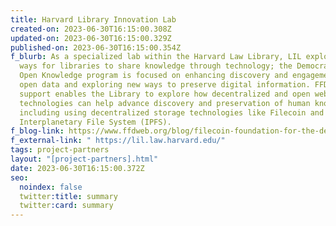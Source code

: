 ```yaml
---
title: Harvard Library Innovation Lab
created-on: 2023-06-30T16:15:00.308Z
updated-on: 2023-06-30T16:15:00.329Z
published-on: 2023-06-30T16:15:00.354Z
f_blurb: As a specialized lab within the Harvard Law Library, LIL explores new
  ways for libraries to share knowledge through technology; the Democratizing
  Open Knowledge program is focused on enhancing discovery and engagement with
  open data and exploring new ways to preserve digital information. FFDW’s
  support enables the Library to explore how decentralized and open web
  technologies can help advance discovery and preservation of human knowledge,
  including using decentralized storage technologies like Filecoin and the
  Interplanetary File System (IPFS).
f_blog-link: https://www.ffdweb.org/blog/filecoin-foundation-for-the-decentralized-web-boosts-harvard-library-innovation-lab-s-work-to-democratize-open-knowledge/
f_external-link: " https://lil.law.harvard.edu/"
tags: project-partners
layout: "[project-partners].html"
date: 2023-06-30T16:15:00.372Z
seo:
  noindex: false
  twitter:title: summary
  twitter:card: summary
---
```

